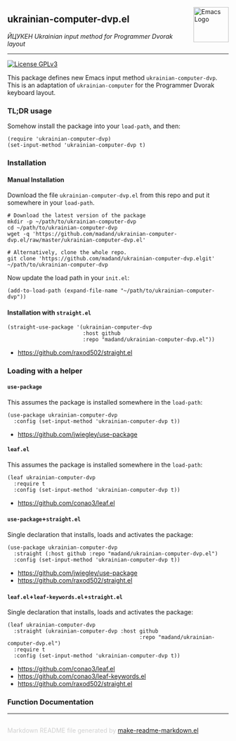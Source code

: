 <a href="https://github.com/madand/ukrainian-computer-dvp.el"><img src="https://www.gnu.org/software/emacs/images/emacs.png" alt="Emacs Logo" width="80" height="80" align="right"></a>
## ukrainian-computer-dvp.el
*ЙЦУКЕН Ukrainian input method for Programmer Dvorak layout*

---
[![License GPLv3](https://img.shields.io/badge/license-GPL_v3-green.svg)](http://www.gnu.org/licenses/gpl-3.0.html)

This package defines new Emacs input method `ukrainian-computer-dvp`. This is
an adaptation of `ukrainian-computer` for the Programmer Dvorak keyboard
layout.

### TL;DR usage


Somehow install the package into your `load-path`, and then:

```elisp
(require 'ukrainian-computer-dvp)
(set-input-method 'ukrainian-computer-dvp t)
```

### Installation


#### Manual Installation

Download the file `ukrainian-computer-dvp.el` from this repo and put it
somewhere in your `load-path`.

```shell
# Download the latest version of the package
mkdir -p ~/path/to/ukrainian-computer-dvp
cd ~/path/to/ukrainian-computer-dvp
wget -q 'https://github.com/madand/ukrainian-computer-dvp.el/raw/master/ukrainian-computer-dvp.el'

# Alternatively, clone the whole repo.
git clone 'https://github.com/madand/ukrainian-computer-dvp.elgit' ~/path/to/ukrainian-computer-dvp
```

Now update the load path in your `init.el`:

```elisp
(add-to-load-path (expand-file-name "~/path/to/ukrainian-computer-dvp"))
```

#### Installation with `straight.el`

```elisp
(straight-use-package '(ukrainian-computer-dvp
                        :host github
                        :repo "madand/ukrainian-computer-dvp.el"))
```

* https://github.com/raxod502/straight.el

### Loading with a helper


#### `use-package`

This assumes the package is installed somewhere in the `load-path`:

```elisp
(use-package ukrainian-computer-dvp
  :config (set-input-method 'ukrainian-computer-dvp t))
```

* https://github.com/jwiegley/use-package

#### `leaf.el`

This assumes the package is installed somewhere in the `load-path`:

```elisp
(leaf ukrainian-computer-dvp
  :require t
  :config (set-input-method 'ukrainian-computer-dvp t))
```

* https://github.com/conao3/leaf.el

#### `use-package`+`straight.el`

Single declaration that installs, loads and activates the package:

```elisp
(use-package ukrainian-computer-dvp
  :straight (:host github :repo "madand/ukrainian-computer-dvp.el")
  :config (set-input-method 'ukrainian-computer-dvp t))
```

* https://github.com/jwiegley/use-package
* https://github.com/raxod502/straight.el

#### `leaf.el`+`leaf-keywords.el`+`straight.el`

Single declaration that installs, loads and activates the package:

```elisp
(leaf ukrainian-computer-dvp
  :straight (ukrainian-computer-dvp :host github
                                          :repo "madand/ukrainian-computer-dvp.el")
  :require t
  :config (set-input-method 'ukrainian-computer-dvp t))
```

* https://github.com/conao3/leaf.el
* https://github.com/conao3/leaf-keywords.el
* https://github.com/raxod502/straight.el

### Function Documentation


-----
<div style="padding-top:15px;color: #d0d0d0;">
Markdown README file generated by
<a href="https://github.com/mgalgs/make-readme-markdown">make-readme-markdown.el</a>
</div>
